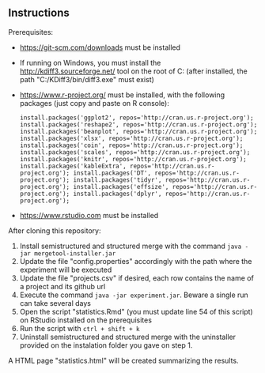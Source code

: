 Instructions
-----------

Prerequisites:
* https://git-scm.com/downloads   must be installed 
* If running on Windows, you must install the http://kdiff3.sourceforge.net/ tool on the root of C: (after installed, the path "C:/KDiff3/bin/diff3.exe" must exist)
* https://www.r-project.org/ must be installed, with the following packages (just copy and paste on R console):

	`install.packages('ggplot2', repos='http://cran.us.r-project.org');
	install.packages('reshape2', repos='http://cran.us.r-project.org');
	install.packages('beanplot', repos='http://cran.us.r-project.org');
	install.packages('xlsx', repos='http://cran.us.r-project.org');
	install.packages('coin', repos='http://cran.us.r-project.org');
	install.packages('scales', repos='http://cran.us.r-project.org'); 
	install.packages('knitr', repos='http://cran.us.r-project.org');
	install.packages('kableExtra', repos='http://cran.us.r-project.org');
	install.packages('DT', repos='http://cran.us.r-project.org');
	install.packages('tidyr', repos='http://cran.us.r-project.org');
	install.packages('effsize', repos='http://cran.us.r-project.org');
	install.packages('dplyr', repos='http://cran.us.r-project.org');`
* https://www.rstudio.com must be installed


After cloning this repository:
1. Install semistructured and structured merge with the command `java -jar mergetool-installer.jar`
2. Update the file "config.properties" accordingly with the path where the experiment will be executed
3. Update the file "projects.csv" if desired, each row contains the name of a project and its github url
4. Execute the command `java -jar experiment.jar`. Beware a single run can take several days
5. Open the script "statistics.Rmd" (you must update line 54 of this script) on RStudio installed on the prerequisites 
6. Run the script with `ctrl + shift + k`
6. Uninstall semistructured and structured merge with the uninstaller provided on the instalation folder you gave on step 1.

A HTML page "statistics.html" will be created summarizing the results. 